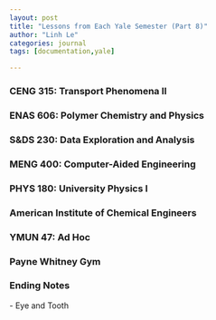 ```yaml
---
layout: post
title: "Lessons from Each Yale Semester (Part 8)"
author: "Linh Le"
categories: journal
tags: [documentation,yale]

---
```


<h3>CENG 315: Transport Phenomena II</h3>

<h3>ENAS 606: Polymer Chemistry and Physics</h3>

<h3>S&DS 230: Data Exploration and Analysis</h3>

<h3>MENG 400: Computer-Aided Engineering</h3>

<h3>PHYS 180: University Physics I</h3>

<h3>American Institute of Chemical Engineers</h3>

<h3>YMUN 47: Ad Hoc</h3>

<h3>Payne Whitney Gym</h3>

<h3>Ending Notes</h3>
- Eye and Tooth